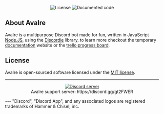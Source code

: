 <p align="center">
<img src="https://img.shields.io/badge/license-MIT-4A8F80.svg" alt="License">
<img src="https://avaire.senither.com/assets/img/documentation.svg" alt="Documented code">
</p>

## About AvaIre

AvaIre is a multipurpose Discord bot made for fun, written in JavaScript [Node.JS](https://nodejs.org), using the [Discordie](https://qeled.github.io/discordie) library, to learn more checkout the temporary [documentation](https://avaire.senither.com/) website or the [trello progress board](https://trello.com/b/QgnuHY9g).

## License

AvaIre is open-sourced software licensed under the [MIT license](http://opensource.org/licenses/MIT).

---

<p align="center">
  <a href="https://discord.gg/gt2FWER"><img src="https://discordapp.com/api/guilds/284083636368834561/widget.png?style=banner2" alt="Discord server"></a>
  <br>AvaIre support server: https://discord.gg/gt2FWER
</p>
---
"Discord", "Discord App", and any associated logos are registered trademarks of Hammer & Chisel, inc.

